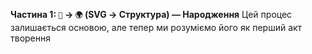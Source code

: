 **Частина 1: **`🧬`** → **`🌍`** (SVG → Структура) — Народження**
Цей процес залишається основою, але тепер ми розуміємо його як перший акт творення
